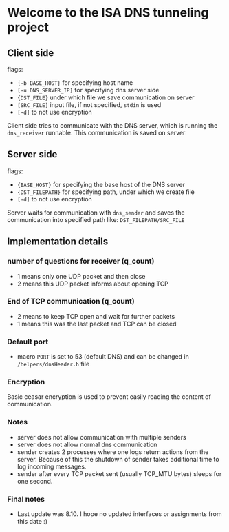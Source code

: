 # Welcome to the ISA DNS tunneling project

## Client side
flags:
* `{-b BASE_HOST}` for specifying host name
* `[-u DNS_SERVER_IP]` for specifying dns server side
* `{DST_FILE}` under which file we save communication on server
* `[SRC_FILE]` input file, if not specified, `stdin` is used
* `[-d]` to not use encryption

Client side tries to communicate with the DNS server, which is running the `dns_receiver` runnable. This communication is saved on server

## Server side
flags:
* `{BASE_HOST}` for specifying the base host of the DNS server
* `{DST_FILEPATH}` for specifying path, under which we create file
* `[-d]` to not use encryption

Server waits for communication with `dns_sender` and saves the communication into specified path like: `DST_FILEPATH/SRC_FILE`

## Implementation details

### number of questions for receiver (q_count)
* 1 means only one UDP packet and then close
* 2 means this UDP packet informs about opening TCP

### End of TCP communication (q_count)
* 2 means to keep TCP open and wait for further packets
* 1 means this was the last packet and TCP can be closed

### Default port
* macro `PORT` is set to 53 (default DNS) and can be changed in `/helpers/dnsHeader.h` file

### Encryption
Basic ceasar encryption is used to prevent easily reading the content of communication.

### Notes
* server does not allow communication with multiple senders
* server does not allow normal dns communication
* sender creates 2 processes where one logs return actions from the server. Because of this the shutdown of sender takes additional time to log incoming messages.
* sender after every TCP packet sent (usually TCP_MTU bytes) sleeps for one second.

### Final notes
* Last update was 8.10. I hope no updated interfaces or assignments from this date :)